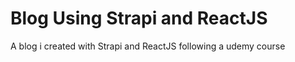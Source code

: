 # Blog Using Strapi and ReactJS

A blog i created with Strapi and ReactJS following a udemy course

